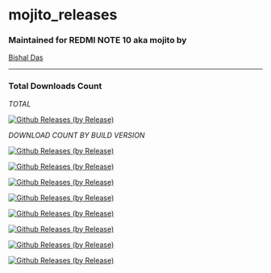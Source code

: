 # mojito_releases

### Maintained for REDMI NOTE 10 aka mojito by

[Bishal Das](https://github.com/BishalDas6969)

---------------------------------------------------------------------------------

### Total Downloads Count

*TOTAL*

[![Github Releases (by Release)](https://img.shields.io/github/downloads/BishalDas6969/Releases/total.svg)](https://github.com/BishalDas6969/Releases/releases/tag/Corvus-Gapps-v5.0)

*DOWNLOAD COUNT BY BUILD VERSION*

[![Github Releases (by Release)](https://img.shields.io/github/downloads/BishalDas6969/Releases/Cherish-4.2/total.svg)](https://github.com/BishalDas6969/Releases/releases)

[![Github Releases (by Release)](https://img.shields.io/github/downloads/BishalDas6969/Releases/Cherish-v4.3/total.svg)](https://github.com/BishalDas6969/Releases/releases)

[![Github Releases (by Release)](https://img.shields.io/github/downloads/BishalDas6969/Releases/Spark-v13.3/total.svg)](https://github.com/BishalDas6969/Releases/releases)

[![Github Releases (by Release)](https://img.shields.io/github/downloads/BishalDas6969/Releases/RICE-10.2/total.svg)](https://github.com/BishalDas6969/Releases/releases)

[![Github Releases (by Release)](https://img.shields.io/github/downloads/BishalDas6969/Releases/Cherish-4.5/total.svg)](https://github.com/BishalDas6969/Releases/releases)

[![Github Releases (by Release)](https://img.shields.io/github/downloads/BishalDas6969/Releases/Cherish-4.6/total.svg)](https://github.com/BishalDas6969/Releases/releases)

[![Github Releases (by Release)](https://img.shields.io/github/downloads/BishalDas6969/Releases/Calyx-4.7.6/total.svg)](https://github.com/BishalDas6969/Releases/releases)

[![Github Releases (by Release)](https://img.shields.io/github/downloads/BishalDas6969/Releases/SuperiorOS-04092023/total.svg)](https://github.com/BishalDas6969/Releases/releases)

